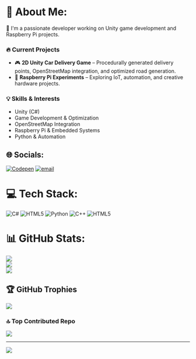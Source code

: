 # 💫 About Me:
🔭 I'm a passionate developer working on Unity game development and Raspberry Pi projects. 

### 🔥 Current Projects  
- 🎮 **2D Unity Car Delivery Game** – Procedurally generated delivery points, OpenStreetMap integration, and optimized road generation.  
- 🍓 **Raspberry Pi Experiments** – Exploring IoT, automation, and creative hardware projects.  

### 💡 Skills & Interests  
- Unity (C#)  
- Game Development & Optimization  
- OpenStreetMap Integration  
- Raspberry Pi & Embedded Systems  
- Python & Automation  


## 🌐 Socials:
[![Codepen](https://img.shields.io/badge/Codepen-000000?logo=codepen&logoColor=white)](https://codepen.io/@09tunafish) [![email](https://img.shields.io/badge/Email-D14836?logo=gmail&logoColor=white)](mailto:nate.wadsworth.home@gmail.com) 

# 💻 Tech Stack:
![C#](https://img.shields.io/badge/c%23-%23239120.svg?style=for-the-badge&logo=csharp&logoColor=white) ![HTML5](https://img.shields.io/badge/html5-%23E34F26.svg?style=for-the-badge&logo=html5&logoColor=white) ![Python](https://img.shields.io/badge/python-3670A0?style=for-the-badge&logo=python&logoColor=ffdd54) ![C++](https://img.shields.io/badge/c++-%2300599C.svg?style=for-the-badge&logo=c%2B%2B&logoColor=white) ![HTML5](https://img.shields.io/badge/html5-%23E34F26.svg?style=for-the-badge&logo=html5&logoColor=white)
# 📊 GitHub Stats:
![](https://github-readme-stats.vercel.app/api?username=09Tunafish&theme=dark&hide_border=false&include_all_commits=true&count_private=true)<br/>
![](https://github-readme-streak-stats.herokuapp.com/?user=09Tunafish&theme=dark&hide_border=false)<br/>
![](https://github-readme-stats.vercel.app/api/top-langs/?username=09Tunafish&theme=dark&hide_border=false&include_all_commits=true&count_private=true&layout=compact)

## 🏆 GitHub Trophies
![](https://github-profile-trophy.vercel.app/?username=09Tunafish&theme=radical&no-frame=false&no-bg=true&margin-w=4)

### 🔝 Top Contributed Repo
![](https://github-contributor-stats.vercel.app/api?username=09Tunafish&limit=5&theme=dark&combine_all_yearly_contributions=true)

---
[![](https://visitcount.itsvg.in/api?id=09Tunafish&icon=2&color=8)](https://visitcount.itsvg.in)
